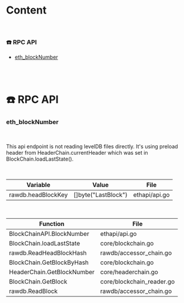 # Content

<br />

### :phone: RPC API
* [eth_blockNumber](#ethblocknumber)

<br />
<br />

# :phone: RPC API

### eth_blockNumber

<br />

This api endpoint is not reading levelDB files directly. It's using preload header from HeaderChain.currentHeader 
which was set in BlockChain.loadLastState().

<br />

| Variable                          | Value                    | File                  |
| --------------------------------- | -------------------------| --------------------- |
| rawdb.headBlockKey                | []byte("LastBlock")      | ethapi/api.go         |

<br />

| Function                          | File                            |
| --------------------------------- | ------------------------------- |
| BlockChainAPI.BlockNumber         | ethapi/api.go                   |
| BlockChain.loadLastState          | core/blockchain.go              |
| rawdb.ReadHeadBlockHash           | rawdb/accessor_chain.go         |
| BlockChain.GetBlockByHash         | core/blockchain.go              |
| HeaderChain.GetBlockNumber        | core/headerchain.go             |
| BlockChain.GetBlock               | core/blockchain_reader.go       |
| rawdb.ReadBlock                   | rawdb/accessor_chain.go         |



